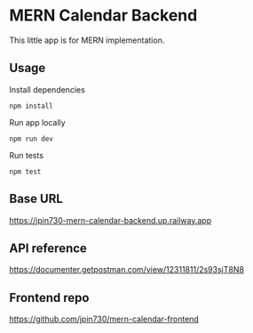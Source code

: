 # MERN Calendar Backend

This little app is for MERN implementation.

## Usage

Install dependencies

```
npm install
```

Run app locally

```
npm run dev
```

Run tests

```
npm test
```

## Base URL

https://jpin730-mern-calendar-backend.up.railway.app

## API reference

https://documenter.getpostman.com/view/12311811/2s93sjT8N8

## Frontend repo

https://github.com/jpin730/mern-calendar-frontend
